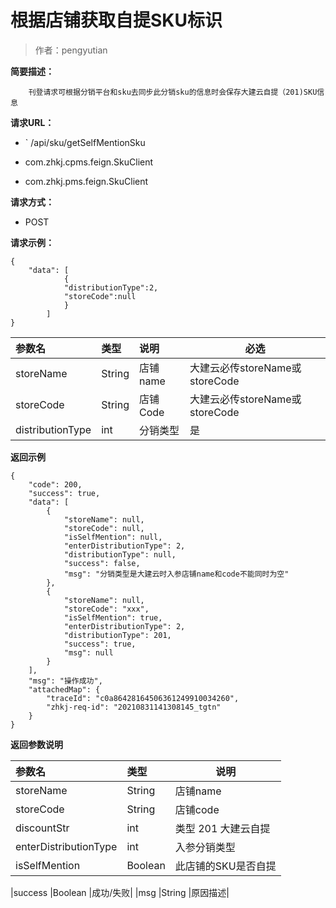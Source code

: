 # 根据店铺获取自提SKU标识

> 作者：pengyutian

**简要描述：** 


		刊登请求可根据分销平台和sku去同步此分销sku的信息时会保存大建云自提（201)SKU信息





**请求URL：** 
- ` /api/sku/getSelfMentionSku

- com.zhkj.cpms.feign.SkuClient
- com.zhkj.pms.feign.SkuClient
  
**请求方式：**
- POST 

**请求示例：** 
```
{
    "data": [
            {
            "distributionType":2,
            "storeCode":null
            }
        ]
}

```

|参数名|类型|说明|必选|
|:----    |:---|:----- |-----   |
|storeName |String   |店铺name|大建云必传storeName或storeCode|
|storeCode |String   |店铺Code|大建云必传storeName或storeCode|
|distributionType |int   |分销类型|是 |



 **返回示例**
``` 
{
    "code": 200,
    "success": true,
    "data": [
        {
            "storeName": null,
            "storeCode": null,
            "isSelfMention": null,
            "enterDistributionType": 2,
            "distributionType": null,
            "success": false,
            "msg": "分销类型是大建云时入参店铺name和code不能同时为空"
        },
        {
            "storeName": null,
            "storeCode": "xxx",
            "isSelfMention": true,
            "enterDistributionType": 2,
            "distributionType": 201,
            "success": true,
            "msg": null
        }
    ],
    "msg": "操作成功",
    "attachedMap": {
        "traceId": "c0a86428164506361249910034260",
        "zhkj-req-id": "20210831141308145_tgtn"
    }
}
```
 **返回参数说明** 

|参数名|类型|说明|
|:-----  |:-----|-----|
|storeName |String   |店铺name|
|storeCode |String   |店铺code|
|discountStr |int   |类型 201 大建云自提|
|enterDistributionType |int   |入参分销类型|
|isSelfMention |Boolean   |此店铺的SKU是否自提|

|success |Boolean   |成功/失败|
|msg |String   |原因描述|